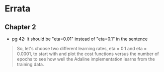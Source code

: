 # Errata

## Chapter 2

- pg 42: It should be "eta=0.01" instead of "eta=0.1" in the sentence

> So, let's choose two different learning rates, eta = 0.1 and eta = 0.0001, to start with and plot the cost functions versus the number of epochs to see how well the Adaline implementation learns from the training data.
